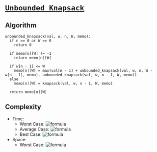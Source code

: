 # [`Unbounded Knapsack`](UnboundedKnapsack.cpp)

## Algorithm
```
unbounded_knapsack(val, w, n, W, memo):
  if n == 0 or W == 0
    return 0

  if memo[n][W] != -1
    return memo[n][W]

  if w[n - 1] <= W
    memo[n][W] = max(val[n - 1] + unbounded_knapsack(val, w, n, W - w[n - 1], memo), unbounded_knapsack(val, w, n - 1, W, memo))
  else
    memo[n][W] = knapsack(val, w, n - 1, W, memo)

  return memo[n][W]
```

## Complexity
- Time:
    - Worst Case: ![formula](https://render.githubusercontent.com/render/math?math=O(n*W))
    - Average Case: ![formula](https://render.githubusercontent.com/render/math?math=\Theta(n*W))
    - Best Case: ![formula](https://render.githubusercontent.com/render/math?math=\Omega(n*W))
- Space:
    - Worst Case: ![formula](https://render.githubusercontent.com/render/math?math=O(n*W))
